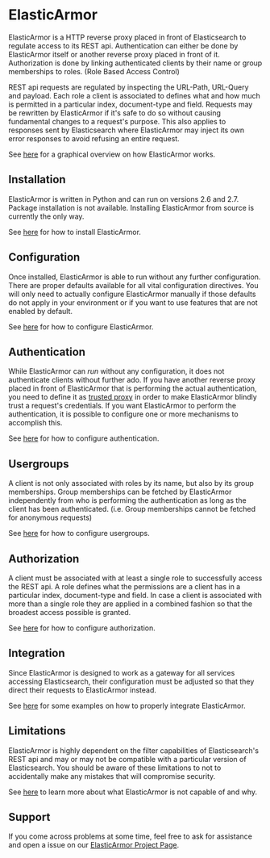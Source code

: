 # ElasticArmor

ElasticArmor is a HTTP reverse proxy placed in front of Elasticsearch to regulate access to its REST api. Authentication
can either be done by ElasticArmor itself or another reverse proxy placed in front of it. Authorization is done by
linking authenticated clients by their name or group memberships to roles. (Role Based Access Control)

REST api requests are regulated by inspecting the URL-Path, URL-Query and payload. Each role a client is associated
to defines what and how much is permitted in a particular index, document-type and field. Requests may be rewritten
by ElasticArmor if it's safe to do so without causing fundamental changes to a request's purpose. This also applies
to responses sent by Elasticsearch where ElasticArmor may inject its own error responses to avoid refusing an entire
request.

See [here](doc/images/architecture_overview.png) for a graphical overview on how ElasticArmor works.

## Installation

ElasticArmor is written in Python and can run on versions 2.6 and 2.7. Package installation is not available.
Installing ElasticArmor from source is currently the only way.

See [here](doc/02-Installation.md#installation) for how to install ElasticArmor.

## Configuration

Once installed, ElasticArmor is able to run without any further configuration. There are proper defaults available
for all vital configuration directives. You will only need to actually configure ElasticArmor manually if those
defaults do not apply in your environment or if you want to use features that are not enabled by default.

See [here](doc/03-Configuration.md#configuration) for how to configure ElasticArmor.

## Authentication

While ElasticArmor can *run* without any configuration, it does not authenticate clients without further ado. If
you have another reverse proxy placed in front of ElasticArmor that is performing the actual authentication, you
need to define it as [trusted proxy](doc/03-Configuration.md#configuration-proxy-trusted-proxies) in order to make
ElasticArmor blindly trust a request's credentials. If you want ElasticArmor to perform the authentication, it
is possible to configure one or more mechanisms to accomplish this.

See [here](doc/04-Authentication.md#authentication) for how to configure authentication.

## Usergroups

A client is not only associated with roles by its name, but also by its group memberships. Group memberships can
be fetched by ElasticArmor independently from who is performing the authentication as long as the client has been
authenticated. (i.e. Group memberships cannot be fetched for anonymous requests)

See [here](doc/05-Usergroups.md#usergroups) for how to configure usergroups.

## Authorization

A client must be associated with at least a single role to successfully access the REST api. A role defines what the
permissions are a client has in a particular index, document-type and field. In case a client is associated with more
than a single role they are applied in a combined fashion so that the broadest access possible is granted.

See [here](doc/06-Authorization.md#authorization) for how to configure authorization.

## Integration

Since ElasticArmor is designed to work as a gateway for all services accessing Elasticsearch,
their configuration must be adjusted so that they direct their requests to ElasticArmor instead.

See [here](doc/07-Integration.md#integration) for some examples on how to properly integrate ElasticArmor.

## Limitations

ElasticArmor is highly dependent on the filter capabilities of Elasticsearch's REST api and may or may not be
compatible with a particular version of Elasticsearch. You should be aware of these limitations to not to
accidentally make any mistakes that will compromise security.

See [here](doc/08-Limitations.md#limitations) to learn more about what ElasticArmor is not capable of and why.

## Support

If you come across problems at some time, feel free to ask for assistance and open a issue
on our [ElasticArmor Project Page](https://www.netways.org/projects/elasticarmor).
